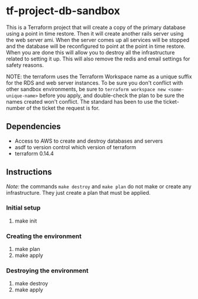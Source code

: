 # tf-project-db-sandbox

This is a Terraform project that will create a copy of the primary database
using a point in time restore. Then it will create another rails server using
the web server ami. When the server comes up all services will be stopped and the database will be reconfigured to point at the
point in time restore. When you are done this will allow you to destroy all the
infrastructure related to setting it up. This will also remove the redis and
email settings for safety reasons.

NOTE: the terraform uses the Terraform Workspace name as a unique suffix for the
RDS and web server instances. To be sure you don't conflict with other sandbox
environments, be sure to `terraform workspace new <some-unique-name>` before you
apply, and double-check the plan to be sure the names created won't conflict.
The standard has been to use the ticket-number of the ticket the request is for.

## Dependencies
* Access to AWS to create and destroy databases and servers
* asdf to version control which version of terraform
* terraform 0.14.4

## Instructions

*Note:* the commands `make destroy` and `make plan` do not make or create any
infrastructure. They just create a plan that must be applied.

### Initial setup
1. make init

### Creating the environment
1. make plan
2. make apply

### Destroying the environment
1. make destroy
2. make apply
